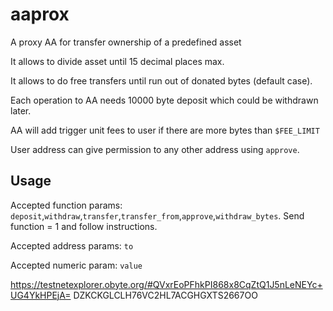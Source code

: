 # aaprox
A proxy AA for transfer ownership of a predefined asset

It allows to divide asset until 15 decimal places max.
    
It allows to do free transfers until run out of donated bytes (default case).

Each operation to AA needs 10000 byte deposit which could be withdrawn later.

AA will add trigger unit fees to user if there are more bytes than `$FEE_LIMIT`

User address can give permission to any other address using `approve`.

## Usage
Accepted function params: `deposit`,`withdraw`,`transfer`,`transfer_from`,`approve`,`withdraw_bytes`. Send function = 1 and follow instructions.

Accepted address params: `to`

Accepted numeric param: `value`

https://testnetexplorer.obyte.org/#QVxrEoPFhkPI868x8CqZtQ1J5nLeNEYc+UG4YkHPEjA=
DZKCKGLCLH76VC2HL7ACGHGXTS2667OO
